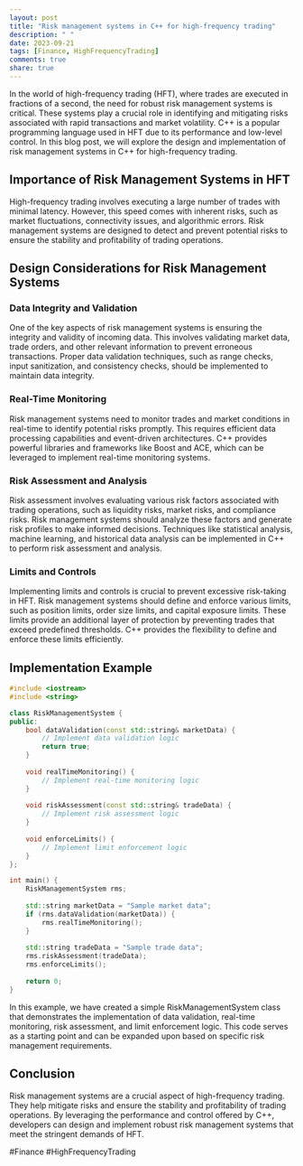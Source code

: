 ```yaml
---
layout: post
title: "Risk management systems in C++ for high-frequency trading"
description: " "
date: 2023-09-21
tags: [Finance, HighFrequencyTrading]
comments: true
share: true
---
```


In the world of high-frequency trading (HFT), where trades are executed in fractions of a second, the need for robust risk management systems is critical. These systems play a crucial role in identifying and mitigating risks associated with rapid transactions and market volatility. C++ is a popular programming language used in HFT due to its performance and low-level control. In this blog post, we will explore the design and implementation of risk management systems in C++ for high-frequency trading.

## Importance of Risk Management Systems in HFT

High-frequency trading involves executing a large number of trades with minimal latency. However, this speed comes with inherent risks, such as market fluctuations, connectivity issues, and algorithmic errors. Risk management systems are designed to detect and prevent potential risks to ensure the stability and profitability of trading operations.

## Design Considerations for Risk Management Systems

### Data Integrity and Validation

One of the key aspects of risk management systems is ensuring the integrity and validity of incoming data. This involves validating market data, trade orders, and other relevant information to prevent erroneous transactions. Proper data validation techniques, such as range checks, input sanitization, and consistency checks, should be implemented to maintain data integrity.

### Real-Time Monitoring

Risk management systems need to monitor trades and market conditions in real-time to identify potential risks promptly. This requires efficient data processing capabilities and event-driven architectures. C++ provides powerful libraries and frameworks like Boost and ACE, which can be leveraged to implement real-time monitoring systems.

### Risk Assessment and Analysis

Risk assessment involves evaluating various risk factors associated with trading operations, such as liquidity risks, market risks, and compliance risks. Risk management systems should analyze these factors and generate risk profiles to make informed decisions. Techniques like statistical analysis, machine learning, and historical data analysis can be implemented in C++ to perform risk assessment and analysis.

### Limits and Controls

Implementing limits and controls is crucial to prevent excessive risk-taking in HFT. Risk management systems should define and enforce various limits, such as position limits, order size limits, and capital exposure limits. These limits provide an additional layer of protection by preventing trades that exceed predefined thresholds. C++ provides the flexibility to define and enforce these limits efficiently.

## Implementation Example

```cpp
#include <iostream>
#include <string>

class RiskManagementSystem {
public:
    bool dataValidation(const std::string& marketData) {
        // Implement data validation logic
        return true;
    }
    
    void realTimeMonitoring() {
        // Implement real-time monitoring logic
    }
    
    void riskAssessment(const std::string& tradeData) {
        // Implement risk assessment logic
    }
    
    void enforceLimits() {
        // Implement limit enforcement logic
    }
};

int main() {
    RiskManagementSystem rms;
    
    std::string marketData = "Sample market data";
    if (rms.dataValidation(marketData)) {
        rms.realTimeMonitoring();
    }
    
    std::string tradeData = "Sample trade data";
    rms.riskAssessment(tradeData);
    rms.enforceLimits();
    
    return 0;
}
```

In this example, we have created a simple RiskManagementSystem class that demonstrates the implementation of data validation, real-time monitoring, risk assessment, and limit enforcement logic. This code serves as a starting point and can be expanded upon based on specific risk management requirements.

## Conclusion

Risk management systems are a crucial aspect of high-frequency trading. They help mitigate risks and ensure the stability and profitability of trading operations. By leveraging the performance and control offered by C++, developers can design and implement robust risk management systems that meet the stringent demands of HFT.

#Finance #HighFrequencyTrading